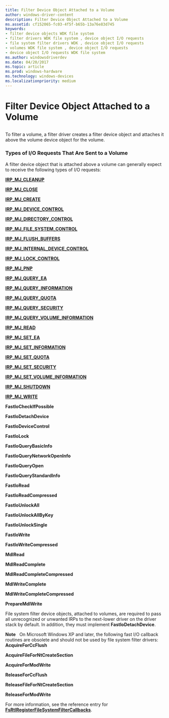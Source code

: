 ```yaml
---
title: Filter Device Object Attached to a Volume
author: windows-driver-content
description: Filter Device Object Attached to a Volume
ms.assetid: cf152065-fc03-4f5f-b65b-13a76e83d745
keywords:
- filter device objects WDK file system
- filter drivers WDK file system , device object I/O requests
- file system filter drivers WDK , device object I/O requests
- volumes WDK file system , device object I/O requests
- device object I/O requests WDK file system
ms.author: windowsdriverdev
ms.date: 04/20/2017
ms.topic: article
ms.prod: windows-hardware
ms.technology: windows-devices
ms.localizationpriority: medium
---
```


# Filter Device Object Attached to a Volume


## <span id="ddk_a_filter_device_object_attached_to_a_volume_if"></span><span id="DDK_A_FILTER_DEVICE_OBJECT_ATTACHED_TO_A_VOLUME_IF"></span>


To filter a volume, a filter driver creates a filter device object and attaches it above the volume device object for the volume.

### <span id="types_of_i_o_requests_that_are_sent_to_a_volume"></span><span id="TYPES_OF_I_O_REQUESTS_THAT_ARE_SENT_TO_A_VOLUME"></span>Types of I/O Requests That Are Sent to a Volume

A filter device object that is attached above a volume can generally expect to receive the following types of I/O requests:

[**IRP\_MJ\_CLEANUP**](https://msdn.microsoft.com/library/windows/hardware/ff548608)

[**IRP\_MJ\_CLOSE**](https://msdn.microsoft.com/library/windows/hardware/ff548621)

[**IRP\_MJ\_CREATE**](https://msdn.microsoft.com/library/windows/hardware/ff548630)

[**IRP\_MJ\_DEVICE\_CONTROL**](https://msdn.microsoft.com/library/windows/hardware/ff548649)

[**IRP\_MJ\_DIRECTORY\_CONTROL**](https://msdn.microsoft.com/library/windows/hardware/ff548658)

[**IRP\_MJ\_FILE\_SYSTEM\_CONTROL**](https://msdn.microsoft.com/library/windows/hardware/ff548670)

[**IRP\_MJ\_FLUSH\_BUFFERS**](https://msdn.microsoft.com/library/windows/hardware/ff549235)

[**IRP\_MJ\_INTERNAL\_DEVICE\_CONTROL**](https://msdn.microsoft.com/library/windows/hardware/ff549241)

[**IRP\_MJ\_LOCK\_CONTROL**](https://msdn.microsoft.com/library/windows/hardware/ff549251)

[**IRP\_MJ\_PNP**](https://msdn.microsoft.com/library/windows/hardware/ff549268)

[**IRP\_MJ\_QUERY\_EA**](https://msdn.microsoft.com/library/windows/hardware/ff549279)

[**IRP\_MJ\_QUERY\_INFORMATION**](https://msdn.microsoft.com/library/windows/hardware/ff549283)

[**IRP\_MJ\_QUERY\_QUOTA**](https://msdn.microsoft.com/library/windows/hardware/ff549293)

[**IRP\_MJ\_QUERY\_SECURITY**](https://msdn.microsoft.com/library/windows/hardware/ff549298)

[**IRP\_MJ\_QUERY\_VOLUME\_INFORMATION**](https://msdn.microsoft.com/library/windows/hardware/ff549318)

[**IRP\_MJ\_READ**](https://msdn.microsoft.com/library/windows/hardware/ff549327)

[**IRP\_MJ\_SET\_EA**](https://msdn.microsoft.com/library/windows/hardware/ff549346)

[**IRP\_MJ\_SET\_INFORMATION**](https://msdn.microsoft.com/library/windows/hardware/ff549366)

[**IRP\_MJ\_SET\_QUOTA**](https://msdn.microsoft.com/library/windows/hardware/ff549401)

[**IRP\_MJ\_SET\_SECURITY**](https://msdn.microsoft.com/library/windows/hardware/ff549407)

[**IRP\_MJ\_SET\_VOLUME\_INFORMATION**](https://msdn.microsoft.com/library/windows/hardware/ff549415)

[**IRP\_MJ\_SHUTDOWN**](https://msdn.microsoft.com/library/windows/hardware/ff549423)

[**IRP\_MJ\_WRITE**](https://msdn.microsoft.com/library/windows/hardware/ff549427)

**FastIoCheckIfPossible**

**FastIoDetachDevice**

**FastIoDeviceControl**

**FastIoLock**

**FastIoQueryBasicInfo**

**FastIoQueryNetworkOpenInfo**

**FastIoQueryOpen**

**FastIoQueryStandardInfo**

**FastIoRead**

**FastIoReadCompressed**

**FastIoUnlockAll**

**FastIoUnlockAllByKey**

**FastIoUnlockSingle**

**FastIoWrite**

**FastIoWriteCompressed**

**MdlRead**

**MdlReadComplete**

**MdlReadCompleteCompressed**

**MdlWriteComplete**

**MdlWriteCompleteCompressed**

**PrepareMdlWrite**

File system filter device objects, attached to volumes, are required to pass all unrecognized or unwanted IRPs to the next-lower driver on the driver stack by default. In addition, they must implement **FastIoDetachDevice**.

**Note**   On Microsoft Windows XP and later, the following fast I/O callback routines are obsolete and should not be used by file system filter drivers:
**AcquireForCcFlush**

**AcquireFileForNtCreateSection**

**AcquireForModWrite**

**ReleaseForCcFlush**

**ReleaseFileForNtCreateSection**

**ReleaseForModWrite**

For more information, see the reference entry for [**FsRtlRegisterFileSystemFilterCallbacks**](https://msdn.microsoft.com/library/windows/hardware/ff547172).

 

 

 




